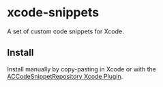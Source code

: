 # xcode-snippets

A set of custom code snippets for Xcode.

## Install

Install manually by copy-pasting in Xcode or with the [ACCodeSnippetRepository Xcode Plugin](https://github.com/acoomans/ACCodeSnippetRepositoryPlugin).
